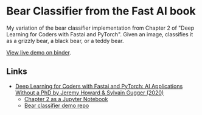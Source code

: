 # Bear Classifier from the Fast AI book

My variation of the bear classifier implementation from Chapter 2 of "Deep Learning for Coders with Fastai and PyTorch". Given an image, classifies it as a grizzly bear, a black bear, or a teddy bear.

[View live demo on binder](https://mybinder.org/v2/gh/rigdern/fast-ai-bear-classifier/main?urlpath=voila%2Frender%2Fpredictor%2Fbear_classifier_predictor.ipynb).

## Links
- [Deep Learning for Coders with Fastai and PyTorch: AI Applications Without a PhD by Jeremy Howard & Sylvain Gugger (2020)](https://www.amazon.com/Deep-Learning-Coders-fastai-PyTorch/dp/1492045527)
  - [Chapter 2 as a Jupyter Notebook](https://github.com/fastai/fastbook/blob/823b69e00aa1e1c1a45fe88bd346f11e8f89c1ff/02_production.ipynb)
  - [Bear classifier demo repo](https://github.com/fastai/bear_voila)